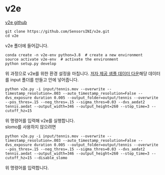 # v2e
[v2e github](https://github.com/SensorsINI/v2e)  
```
git clone https://github.com/SensorsINI/v2e.git
cd v2e
```
v2e 폴더에 들어갑니다.  
```
conda create -n v2e-env python=3.8  # create a new environment
source activate v2e-env  # activate the environment
python setup.py develop
```
위 과정으로 v2e를 위한 환경 설정을 마칩니다.
[저자 제공 샘플 데이터 다운](https://drive.google.com/file/d/1dNUXJGlpEM51UVYH4-ZInN9pf0bHGgT_/view?usp=sharing)해당 데이터를 input 폴더를 만들고 안에 넣어줍니다.
```
python v2e.py -i input/tennis.mov --overwrite --timestamp_resolution=.003 --auto_timestamp_resolution=False --dvs_exposure duration 0.005 --output_folder=output/tennis --overwrite --pos_thres=.15 --neg_thres=.15 --sigma_thres=0.03 --dvs_aedat2 tennis.aedat --output_width=346 --output_height=260 --stop_time=3 --cutoff_hz=15 
```
위 명령어를 입력해 v2e를 실행합니다.  
slomo를 사용하지 않으려면
```
python v2e.py -i input/tennis.mov --overwrite --timestamp_resolution=.003 --auto_timestamp_resolution=False --dvs_exposure duration 0.005 --output_folder=output/tennis --overwrite --pos_thres=.15 --neg_thres=.15 --sigma_thres=0.03 --dvs_aedat2 tennis.aedat --output_width=346 --output_height=260 --stop_time=3 --cutoff_hz=15 --disable_slomo
```
위 명령어를 입력합니다.
